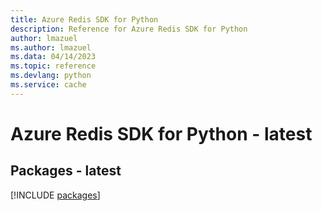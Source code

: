 ```yaml
---
title: Azure Redis SDK for Python
description: Reference for Azure Redis SDK for Python
author: lmazuel
ms.author: lmazuel
ms.data: 04/14/2023
ms.topic: reference
ms.devlang: python
ms.service: cache
---
```

# Azure Redis SDK for Python - latest
## Packages - latest
[!INCLUDE [packages](redis-index.md)]